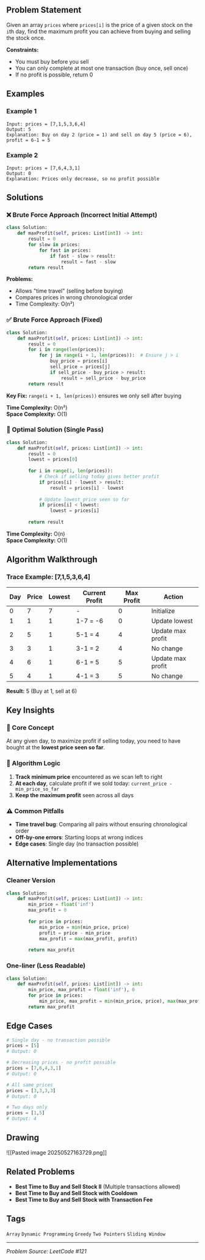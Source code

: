 ## Problem Statement
Given an array `prices` where `prices[i]` is the price of a given stock on the `i`th day, find the maximum profit you can achieve from buying and selling the stock once.

**Constraints:**
- You must buy before you sell
- You can only complete at most one transaction (buy once, sell once)
- If no profit is possible, return 0

## Examples

### Example 1
```
Input: prices = [7,1,5,3,6,4]
Output: 5
Explanation: Buy on day 2 (price = 1) and sell on day 5 (price = 6), profit = 6-1 = 5
```

### Example 2
```
Input: prices = [7,6,4,3,1]
Output: 0
Explanation: Prices only decrease, so no profit possible
```

## Solutions

### ❌ Brute Force Approach (Incorrect Initial Attempt)
```python
class Solution:
    def maxProfit(self, prices: List[int]) -> int:
        result = 0
        for slow in prices:
            for fast in prices:
                if fast - slow > result:
                    result = fast - slow
        return result
```

**Problems:**
- Allows "time travel" (selling before buying)
- Compares prices in wrong chronological order
- Time Complexity: O(n²)

### ✅ Brute Force Approach (Fixed)
```python
class Solution:
    def maxProfit(self, prices: List[int]) -> int:
        result = 0
        for i in range(len(prices)):
            for j in range(i + 1, len(prices)):  # Ensure j > i
                buy_price = prices[i]
                sell_price = prices[j]
                if sell_price - buy_price > result:
                    result = sell_price - buy_price
        return result
```

**Key Fix:** `range(i + 1, len(prices))` ensures we only sell after buying

**Time Complexity:** O(n²)  
**Space Complexity:** O(1)

### 🎯 Optimal Solution (Single Pass)
```python
class Solution:
    def maxProfit(self, prices: List[int]) -> int:
        result = 0
        lowest = prices[0]
        
        for i in range(1, len(prices)):
            # Check if selling today gives better profit
            if prices[i] - lowest > result:
                result = prices[i] - lowest
            
            # Update lowest price seen so far
            if prices[i] < lowest:
                lowest = prices[i]
        
        return result
```

**Time Complexity:** O(n)  
**Space Complexity:** O(1)

## Algorithm Walkthrough

### Trace Example: [7,1,5,3,6,4]

| Day | Price | Lowest | Current Profit | Max Profit | Action |
|-----|-------|--------|----------------|------------|---------|
| 0   | 7     | 7      | -              | 0          | Initialize |
| 1   | 1     | 1      | 1-7 = -6       | 0          | Update lowest |
| 2   | 5     | 1      | 5-1 = 4        | 4          | Update max profit |
| 3   | 3     | 1      | 3-1 = 2        | 4          | No change |
| 4   | 6     | 1      | 6-1 = 5        | 5          | Update max profit |
| 5   | 4     | 1      | 4-1 = 3        | 5          | No change |

**Result:** 5 (Buy at 1, sell at 6)

## Key Insights

### 🧠 Core Concept
At any given day, to maximize profit if selling today, you need to have bought at the **lowest price seen so far**.

### 🔑 Algorithm Logic
1. **Track minimum price** encountered as we scan left to right
2. **At each day**, calculate profit if we sold today: `current_price - min_price_so_far`
3. **Keep the maximum profit** seen across all days

### ⚠️ Common Pitfalls
- **Time travel bug**: Comparing all pairs without ensuring chronological order
- **Off-by-one errors**: Starting loops at wrong indices
- **Edge cases**: Single day (no transaction possible)

## Alternative Implementations

### Cleaner Version
```python
class Solution:
    def maxProfit(self, prices: List[int]) -> int:
        min_price = float('inf')
        max_profit = 0
        
        for price in prices:
            min_price = min(min_price, price)
            profit = price - min_price
            max_profit = max(max_profit, profit)
        
        return max_profit
```

### One-liner (Less Readable)
```python
class Solution:
    def maxProfit(self, prices: List[int]) -> int:
        min_price, max_profit = float('inf'), 0
        for price in prices:
            min_price, max_profit = min(min_price, price), max(max_profit, price - min_price)
        return max_profit
```

## Edge Cases

```python
# Single day - no transaction possible
prices = [5]
# Output: 0

# Decreasing prices - no profit possible  
prices = [7,6,4,3,1]
# Output: 0

# All same prices
prices = [3,3,3,3]
# Output: 0

# Two days only
prices = [1,5]
# Output: 4
```

## Drawing
![[Pasted image 20250527163729.png]]
## Related Problems
- **Best Time to Buy and Sell Stock II** (Multiple transactions allowed)
- **Best Time to Buy and Sell Stock with Cooldown**
- **Best Time to Buy and Sell Stock with Transaction Fee**

## Tags
`Array` `Dynamic Programming` `Greedy` `Two Pointers` `Sliding Window`

---
*Problem Source: LeetCode #121*